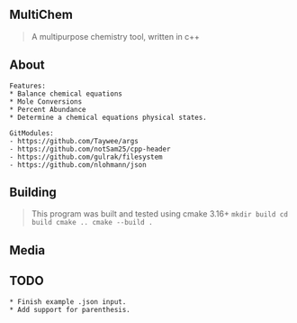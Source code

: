 ## MultiChem

> A multipurpose chemistry tool, written in c++

## About
    Features:
    * Balance chemical equations
    * Mole Conversions
    * Percent Abundance
    * Determine a chemical equations physical states.

    GitModules:
    - https://github.com/Taywee/args
    - https://github.com/notSam25/cpp-header
    - https://github.com/gulrak/filesystem
    - https://github.com/nlohmann/json

## Building

> This program was built and tested using cmake 3.16+
    ```
    mkdir build
    cd build
    cmake ..
    cmake --build .
    ```

## Media

## TODO

    * Finish example .json input.
    * Add support for parenthesis.